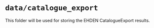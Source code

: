# `data/catalogue_export`

This folder will be used for storing the EHDEN CatalogueExport results.

